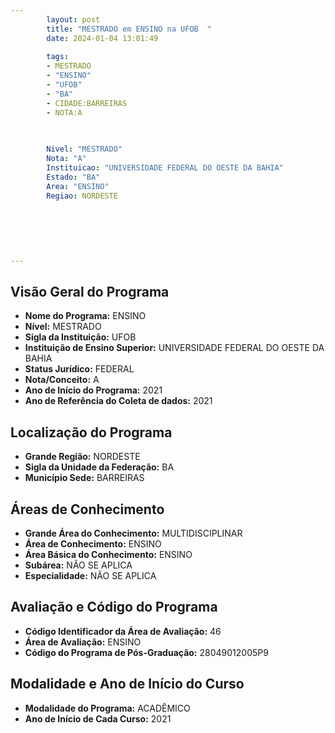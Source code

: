 ```yaml
---
        layout: post
        title: "MESTRADO em ENSINO na UFOB  "
        date: 2024-01-04 13:01:49
     
        tags:
        - MESTRADO
        - "ENSINO"
        - "UFOB"
        - "BA"
        - CIDADE:BARREIRAS
        - NOTA:A
        
       

        Nivel: "MESTRADO"
        Nota: "A"
        Instituicao: "UNIVERSIDADE FEDERAL DO OESTE DA BAHIA"
        Estado: "BA"
        Area: "ENSINO"
        Regiao: NORDESTE
        
        
        
        
        
        
---
```

## Visão Geral do Programa
- **Nome do Programa:** ENSINO
- **Nível:** MESTRADO
- **Sigla da Instituição:** UFOB
- **Instituição de Ensino Superior:** UNIVERSIDADE FEDERAL DO OESTE DA BAHIA
- **Status Jurídico:** FEDERAL
- **Nota/Conceito:** A
- **Ano de Início do Programa:** 2021
- **Ano de Referência do Coleta de dados:** 2021

## Localização do Programa
- **Grande Região:** NORDESTE
- **Sigla da Unidade da Federação:** BA
- **Município Sede:** BARREIRAS

## Áreas de Conhecimento
- **Grande Área do Conhecimento:** MULTIDISCIPLINAR
- **Área de Conhecimento:** ENSINO
- **Área Básica do Conhecimento:** ENSINO
- **Subárea:** NÃO SE APLICA
- **Especialidade:** NÃO SE APLICA

## Avaliação e Código do Programa
- **Código Identificador da Área de Avaliação:** 46
- **Área de Avaliação:** ENSINO
- **Código do Programa de Pós-Graduação:** 28049012005P9


## Modalidade e Ano de Início do Curso
- **Modalidade do Programa:** ACADÊMICO
- **Ano de Início de Cada Curso:** 2021
